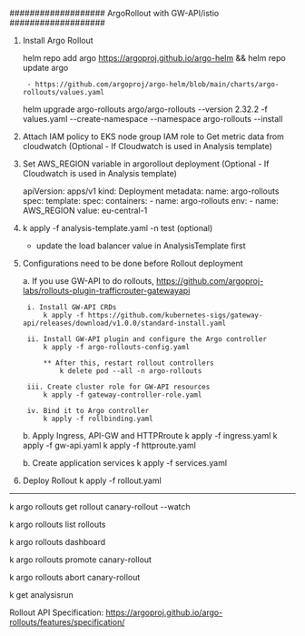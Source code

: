 ################### ArgoRollout with GW-API/istio ###################

1. Install Argo Rollout

    helm repo add argo https://argoproj.github.io/argo-helm && helm repo update argo

        - https://github.com/argoproj/argo-helm/blob/main/charts/argo-rollouts/values.yaml

    helm upgrade argo-rollouts argo/argo-rollouts --version 2.32.2 -f values.yaml --create-namespace --namespace argo-rollouts --install

2. Attach IAM policy to EKS node group IAM role to Get metric data from cloudwatch (Optional - If Cloudwatch is used in Analysis template)

3. Set AWS_REGION variable in argorollout deployment  (Optional - If Cloudwatch is used in Analysis template)

    apiVersion: apps/v1
    kind: Deployment
    metadata:
    name: argo-rollouts
    spec:
    template:
        spec:
        containers:
        - name: argo-rollouts
            env:
            - name: AWS_REGION
                value: eu-central-1

4. k apply -f analysis-template.yaml -n test (optional)
    * update the load balancer value in AnalysisTemplate first

5. Configurations need to be done before Rollout deployment

    a. If you use GW-API to do rollouts,
        https://github.com/argoproj-labs/rollouts-plugin-trafficrouter-gatewayapi

        i. Install GW-API CRDs
            k apply -f https://github.com/kubernetes-sigs/gateway-api/releases/download/v1.0.0/standard-install.yaml

        ii. Install GW-API plugin and configure the Argo controller
            k apply -f argo-rollouts-config.yaml

            ** After this, restart rollout controllers
                k delete pod --all -n argo-rollouts

        iii. Create cluster role for GW-API resources
            k apply -f gateway-controller-role.yaml

        iv. Bind it to Argo controller 
            k apply -f rollbinding.yaml


    b. Apply Ingress, API-GW and HTTPRroute 
            k apply -f ingress.yaml
            k apply -f gw-api.yaml
            k apply -f httproute.yaml

    b. Create application services
        k apply -f services.yaml

6. Deploy Rollout 
    k apply -f rollout.yaml
        
----------------------------------------------------

k  argo rollouts get rollout canary-rollout --watch 

k argo rollouts list rollouts

k argo rollouts dashboard

k argo rollouts promote canary-rollout 

k argo rollouts abort canary-rollout

k get analysisrun


Rollout API Specification: https://argoproj.github.io/argo-rollouts/features/specification/